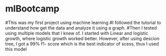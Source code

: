 # mlBootcamp
#This was my first project using machine learning
#I followed the tutorial to understand how get the data and analyze it using a graph. 
#Then I tested using multiple models that I knew of. I started with Linear and logistic growth, where logistic growth worked better. However, after using descion tree, I got a 99% f1- score which is the best indicator of scess, thus I used this model
